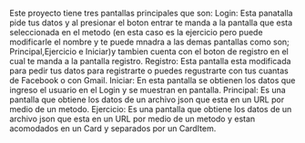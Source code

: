 Este  proyecto tiene tres pantallas principales que son:
Login:
Esta panatalla pide tus datos y al presionar el boton entrar te manda a la pantalla que esta seleccionada en el metodo (en esta caso es la ejercicio pero puede modificarle el nombre y te puede mnadra a las demas pantallas como son; Principal,Ejercicio e Iniciar)y tambien cuenta con el boton de registro en el cual te manda a la pantalla registro.
Registro:
Esta pantalla esta modificada para pedir tus datos para registrarte o puedes regustrarte con tus cuantas de Facebook o con Gmail.
Iniciar:
En esta pantalla se obtienen los datos que ingreso el usuario en el Login y se muestran en pantalla.
Principal:
Es una pantalla que obtiene  los datos de un archivo json que esta en un URL por medio de un metodo.
Ejercicio:
Es una pantalla que obtiene  los datos de un archivo json que esta en un URL por medio de un metodo y estan acomodados en un Card y separados por un CardItem.
